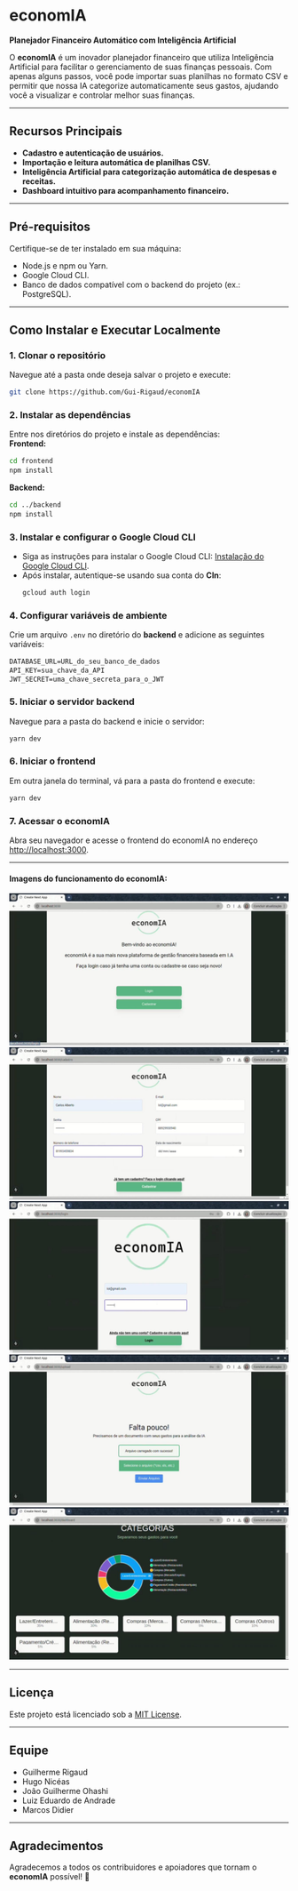 # economIA
**Planejador Financeiro Automático com Inteligência Artificial**

O **economIA** é um inovador planejador financeiro que utiliza Inteligência Artificial para facilitar o gerenciamento de suas finanças pessoais. Com apenas alguns passos, você pode importar suas planilhas no formato CSV e permitir que nossa IA categorize automaticamente seus gastos, ajudando você a visualizar e controlar melhor suas finanças.

---

## Recursos Principais
- **Cadastro e autenticação de usuários.**  
- **Importação e leitura automática de planilhas CSV.**  
- **Inteligência Artificial para categorização automática de despesas e receitas.**  
- **Dashboard intuitivo para acompanhamento financeiro.**  

---

## Pré-requisitos
Certifique-se de ter instalado em sua máquina:  
- Node.js e npm ou Yarn.  
- Google Cloud CLI.  
- Banco de dados compatível com o backend do projeto (ex.: PostgreSQL).  

---

## Como Instalar e Executar Localmente

### 1. Clonar o repositório
Navegue até a pasta onde deseja salvar o projeto e execute:  
```bash
git clone https://github.com/Gui-Rigaud/economIA
```

### 2. Instalar as dependências
Entre nos diretórios do projeto e instale as dependências:  
**Frontend:**  
```bash
cd frontend
npm install
```  
**Backend:**  
```bash
cd ../backend
npm install
```  

### 3. Instalar e configurar o Google Cloud CLI
- Siga as instruções para instalar o Google Cloud CLI: [Instalação do Google Cloud CLI](https://cloud.google.com/sdk/docs/install?hl=pt-br).  
- Após instalar, autentique-se usando sua conta do **CIn**:
  ```bash
  gcloud auth login
  ```

### 4. Configurar variáveis de ambiente
Crie um arquivo `.env` no diretório do **backend** e adicione as seguintes variáveis:  
```plaintext
DATABASE_URL=URL_do_seu_banco_de_dados
API_KEY=sua_chave_da_API
JWT_SECRET=uma_chave_secreta_para_o_JWT
```

### 5. Iniciar o servidor backend
Navegue para a pasta do backend e inicie o servidor:  
```bash
yarn dev
```

### 6. Iniciar o frontend
Em outra janela do terminal, vá para a pasta do frontend e execute:  
```bash
yarn dev
```

### 7. Acessar o economIA
Abra seu navegador e acesse o frontend do economIA no endereço [http://localhost:3000](http://localhost:3000).

---

#### Imagens do funcionamento do economIA:
![Tela inicial](images/Tela_login_MVP.jpeg)
![Tela cadastro](images/Tela_cadastro_MVP.jpeg)
![Tela login](images/Tela_login_com_senha_MVP.jpeg)
![Tela update de CSV](images/Tela_carregamento_do_CSV_MVP.jpeg)
![Tela categorização](images/Tela_categorizacao_MVP.jpeg)

---

## Licença
Este projeto está licenciado sob a [MIT License](LICENSE).  

---

## Equipe
- Guilherme Rigaud
- Hugo Nicéas
- João Guilherme Ohashi
- Luiz Eduardo de Andrade
- Marcos Didier  


---

## Agradecimentos
Agradecemos a todos os contribuidores e apoiadores que tornam o **economIA** possível! 🚀